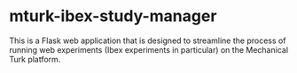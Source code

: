 # mturk-ibex-study-manager
This is a Flask web application that is designed to streamline the process of running web experiments (Ibex experiments in particular) on the Mechanical Turk platform.
